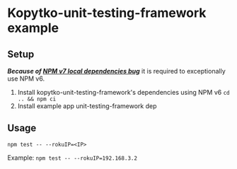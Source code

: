 # Kopytko-unit-testing-framework example

## Setup

***Because of [NPM v7 local dependencies  bug](https://github.com/npm/cli/issues/3593)***
it is required to exceptionally use NPM v6.

1. Install kopytko-unit-testing-framework's dependencies using NPM v6
`cd .. && npm ci`
2. Install example app unit-testing-framework dep

## Usage
```shell
npm test -- --rokuIP=<IP>
```
Example: `npm test -- --rokuIP=192.168.3.2`
